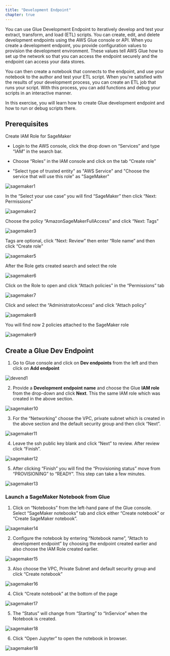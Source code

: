 ```yaml
---
title: "Development Endpoint"
chapter: true
---
```


You can use Glue Development Endpoint to iteratively develop and test your extract, transform, and load (ETL) scripts. You can create, edit, and delete development endpoints using the AWS Glue console or API. When you create a development endpoint, you provide configuration values to provision the development environment. These values tell AWS Glue how to set up the network so that you can access the endpoint securely and the endpoint can access your data stores.

You can then create a notebook that connects to the endpoint, and use your notebook to the author and test your ETL script. When you're satisfied with the results of your development process, you can create an ETL job that runs your script. With this process, you can add functions and debug your scripts in an interactive manner.

In this exercise, you will learn how to create Glue development endpoint and how to run or debug scripts there.

## Prerequisites

Create IAM Role for SageMaker

* Login to the AWS console, click the drop down on “Services” and type “IAM” in the search bar.

* Choose “Roles” in the IAM console and click on the tab “Create role” 

* "Select type of trusted entity" as "AWS Service" and "Choose the service that will use this role" as "SageMaker"

![sagemaker1](/image/sagemaker1.png)

In the “Select your use case” you will find “SageMaker” then click “Next: Permissions”

![sagemaker2](/image/sagemaker2.png)

Choose the policy “AmazonSageMakerFullAccess” and click “Next: Tags”

![sagemaker3](/image/sagemaker3.png)

Tags are optional, click “Next: Review” then enter “Role name” and then click “Create role”

![sagemaker5](/image/sagemaker5.png)

After the Role gets created search and select the role

![sagemaker6](/image/sagemaker6.png)

Click on the Role to open and click “Attach policies” in the “Permissions” tab

![sagemaker7](/image/sagemaker7.png)

Click and select the “AdministratorAccess” and click “Attach policy”

![sagemaker8](/image/sagemaker8.png)

You will find now 2 policies attached to the SageMaker role

![sagemaker9](/image/sagemaker9.png)


## Create a Glue Dev Endpoint

1. Go to Glue console and click on **Dev endpoints** from the left and then click on **Add endpoint**

![devend1](/image/devend1.png)

2. Provide a **Development endpoint name** and choose the Glue **IAM role** from the drop-down and click **Next**. This the same IAM role which was created in the above section. 

![sagemaker10](/image/sagemaker10.png)

3. For the “Networking” choose the VPC, private subnet which is created in the above section and the default security group and then click “Next”.

![sagemaker11](/image/sagemaker11.png)

4. Leave the ssh public key blank and click “Next” to review. After review click “Finish”.

![sagemaker12](/image/sagemaker12.png)

5. After clicking “Finish” you will find the “Provisioning status” move from “PROVISIONING” to “READY”. This step can take a few minutes.

![sagemaker13](/image/sagemaker13.png)

### Launch a SageMaker Notebook from Glue

1)	Click on “Notebooks” from the left-hand pane of the Glue console. Select “SageMaker notebooks” tab and click either “Create notebook” or “Create SageMaker notebook”.

![sagemaker14](/image/sagemaker14.png)

2. Configure the notebook by entering “Notebook name”, “Attach to development endpoint” by choosing the endpoint created earlier and also choose the IAM Role created earlier.

![sagemaker15](/image/sagemaker15.png)

3)	Also choose the VPC, Private Subnet and default security group and click “Create notebook”

![sagemaker16](/image/sagemaker16.png)

4. Click “Create notebook” at the bottom of the page

![sagemaker17](/image/sagemaker17.png)

5. The “Status” will change from “Starting” to “InService” when the Notebook is created.

![sagemaker18](/image/sagemaker18.png)

6. Click “Open Jupyter” to open the notebook in browser.

![sagemaker18](/image/sagemaker19.png)